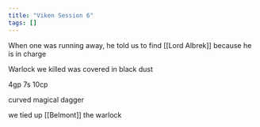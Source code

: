 ```yaml
---
title: "Viken Session 6"
tags: []
---
```


When one was running away, he told us to find [[Lord Albrek]] because he is in charge

Warlock we killed was covered in black dust

4gp 7s 10cp

curved magical dagger

we tied up [[Belmont]] the warlock
